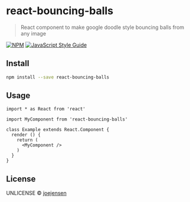 # react-bouncing-balls

> React component to make google doodle style bouncing balls from any image

[![NPM](https://img.shields.io/npm/v/react-bouncing-balls.svg)](https://www.npmjs.com/package/react-bouncing-balls) [![JavaScript Style Guide](https://img.shields.io/badge/code_style-standard-brightgreen.svg)](https://standardjs.com)

## Install

```bash
npm install --save react-bouncing-balls
```

## Usage

```tsx
import * as React from 'react'

import MyComponent from 'react-bouncing-balls'

class Example extends React.Component {
  render () {
    return (
      <MyComponent />
    )
  }
}
```

## License

UNLICENSE © [joejensen](https://github.com/joejensen)
